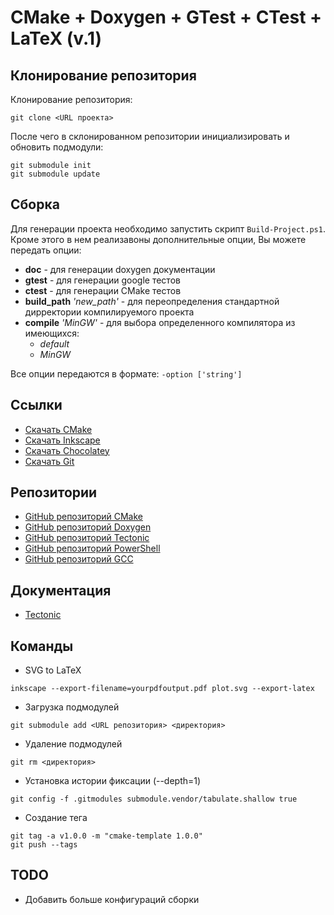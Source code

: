 # CMake + Doxygen + GTest + CTest + LaTeX (v.1)

<!-- BUILD STATUS -->
<!-- [![Build status](https://ci.appveyor.com/api/projects/status/3de0b919bwn2wpa4?svg=true)](https://ci.appveyor.com/project/ISTECTION/cmake-template) -->
<!-- BUILD STATUS -->


<!-- TOTAL LINES -->
<!-- [![LOC](https://sloc.xyz/github/ISTECTION/cmake-template)](https://github.com/ISTECTION/cmake-template) -->
<!-- TOTAL LINES -->

## Клонирование репозитория

Клонирование репозитория:

```
git clone <URL проекта>
```

После чего в склонированном репозитории инициализировать и обновить подмодули:

```
git submodule init
git submodule update
```

## Сборка

Для генерации проекта необходимо запустить скрипт `Build-Project.ps1`. Кроме этого в нем реализавоны дополнительные опции, Вы можете передать опции:

* **doc**   - для генерации doxygen документации
* **gtest** - для генерации google тестов
* **ctest** - для генерации CMake тестов
* **build_path** *'new_path'* - для переопределения стандартной дирректории компилируемого проекта
* **compile** *'MinGW'* - для выбора определенного компилятора из имеющихся:
    * *default*
    * *MinGW*

Все опции передаются в формате: `-option ['string']`

## Ссылки

* [Скачать CMake](https://cmake.org/download/)
* [Скачать Inkscape](https://inkscape.org/ru/release/inkscape-1.0/)
* [Скачать Chocolatey](https://chocolatey.org/)
* [Скачать Git](https://gitforwindows.org/)

## Репозитории

* [GitHub репозиторий CMake](https://github.com/Kitware/CMake)
* [GitHub репозиторий Doxygen](https://github.com/doxygen/doxygen)
* [GitHub репозиторий Tectonic](https://github.com/tectonic-typesetting/tectonic)
* [GitHub репозиторий PowerShell](https://github.com/PowerShell/PowerShell)
* [GitHub репозиторий GCC](https://github.com/gcc-mirror/gcc)

## Документация

* [Tectonic](https://tectonic-typesetting.github.io/book/latest/installation/)

## Команды

* SVG to LaTeX
```
inkscape --export-filename=yourpdfoutput.pdf plot.svg --export-latex
```

* Загрузка подмодулей
```
git submodule add <URL репозитория> <директория>
```

* Удаление подмодулей
```
git rm <директория>
```

* Установка истории фиксации (--depth=1)
```
git config -f .gitmodules submodule.vendor/tabulate.shallow true
```

* Создание тега
```
git tag -a v1.0.0 -m "cmake-template 1.0.0"
git push --tags
```

## TODO

- Добавить больше конфигураций сборки